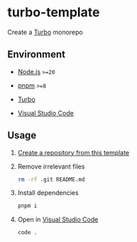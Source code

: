 # turbo-template

Create a [Turbo] monorepo

## Environment

- [Node.js] `>=20`

- [pnpm] `>=8`

- [Turbo](https://turbo.build/repo/docs/installing#install-globally)

- [Visual Studio Code]

## Usage

1. [Create a repository from this template](https://docs.github.com/en/repositories/creating-and-managing-repositories/creating-a-repository-from-a-template)

2. Remove irrelevant files

   ```sh
   rm -rf .git README.md
   ```

3. Install dependencies

   ```sh
   pnpm i
   ```

4. Open in [Visual Studio Code]

   ```sh
   code .
   ```

<!-- Links -->

[visual studio code]: https://code.visualstudio.com/
[node.js]: https://nodejs.org/
[turbo]: https://turbo.build
[pnpm]: https://pnpm.io
